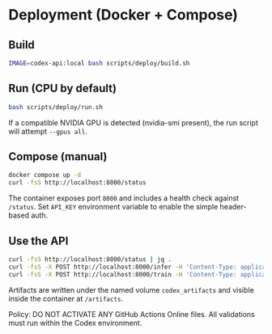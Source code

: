 <!-- BEGIN: CODEX_DEPLOY_DOC -->

# Deployment (Docker + Compose)

## Build

```bash
IMAGE=codex-api:local bash scripts/deploy/build.sh
```

## Run (CPU by default)

```bash
bash scripts/deploy/run.sh
```

If a compatible NVIDIA GPU is detected (nvidia-smi present), the run script will attempt `--gpus all`.

## Compose (manual)

```bash
docker compose up -d
curl -fsS http://localhost:8000/status
```

The container exposes port `8000` and includes a health check against `/status`.
Set `API_KEY` environment variable to enable the simple header-based auth.

## Use the API

```bash
curl -fsS http://localhost:8000/status | jq .
curl -fsS -X POST http://localhost:8000/infer -H 'Content-Type: application/json' -d '{"prompt":"hello"}'
curl -fsS -X POST http://localhost:8000/train -H 'Content-Type: application/json' -d '{"epochs": 2}'
```

Artifacts are written under the named volume `codex_artifacts` and visible inside the container at `/artifacts`.

Policy: DO NOT ACTIVATE ANY GitHub Actions Online files. All validations must run within the Codex environment.
